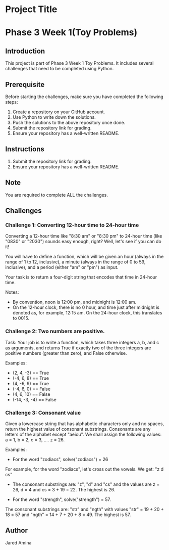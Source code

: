 # Project Title
# Phase 3 Week 1(Toy Problems)

## Introduction

This project is part of Phase 3 Week 1 Toy Problems. It includes several challenges that need to be completed using Python.


## Prerequisite

Before starting the challenges, make sure you have completed the following steps:

1. Create a repository on your GitHub account.
2. Use Python to write down the solutions.
3. Push the solutions to the above repository once done.
4. Submit the repository link for grading.
5. Ensure your repository has a well-written README.

## Instructions

1. Submit the repository link for grading.
2. Ensure your repository has a well-written README.

## Note

You are required to complete ALL the challenges.

## Challenges

### Challenge 1: Converting 12-hour time to 24-hour time

Converting a 12-hour time like "8:30 am" or "8:30 pm" to 24-hour time (like "0830" or "2030") sounds easy enough, right? Well, let's see if you can do it!

You will have to define a function, which will be given an hour (always in the range of 1 to 12, inclusive), a minute (always in the range of 0 to 59, inclusive), and a period (either "am" or "pm") as input.

Your task is to return a four-digit string that encodes that time in 24-hour time.

Notes:
- By convention, noon is 12:00 pm, and midnight is 12:00 am.
- On the 12-hour clock, there is no 0 hour, and time just after midnight is denoted as, for example, 12:15 am. On the 24-hour clock, this translates to 0015.

### Challenge 2: Two numbers are positive.

Task:
Your job is to write a function, which takes three integers a, b, and c as arguments, and returns True if exactly two of the three integers are positive numbers (greater than zero), and False otherwise.

Examples:
- (2, 4, -3) == True
- (-4, 6, 8) == True
- (4, -6, 9) == True
- (-4, 6, 0) == False
- (4, 6, 10) == False
- (-14, -3, -4) == False

### Challenge 3: Consonant value

Given a lowercase string that has alphabetic characters only and no spaces, return the highest value of consonant substrings. Consonants are any letters of the alphabet except "aeiou". We shall assign the following values: a = 1, b = 2, c = 3, .... z = 26.

Examples:
- For the word "zodiacs", solve("zodiacs") = 26

For example, for the word "zodiacs", let's cross out the vowels. We get: "z d cs"

- The consonant substrings are: "z", "d" and "cs" and the values are z = 26, d = 4 and cs = 3 + 19 = 22. The highest is 26.

- For the word "strength", solve("strength") = 57.

The consonant substrings are: "str" and "ngth" with values "str" = 19 + 20 + 18 = 57 and "ngth" = 14 + 7 + 20 + 8 = 49. The highest is 57.

## Author

Jared Amina
